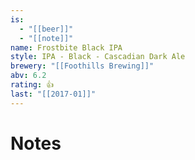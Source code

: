 ```yaml
---
is:
  - "[[beer]]"
  - "[[note]]"
name: Frostbite Black IPA
style: IPA - Black - Cascadian Dark Ale
brewery: "[[Foothills Brewing]]"
abv: 6.2
rating: 👍
last: "[[2017-01]]"
---
```

# Notes

